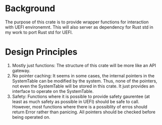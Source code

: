 # Background
The purpose of this crate is to provide wrapper functions for interaction with UEFI environemnt. This will also server as dependency for Rust std in my work to port Rust std for UEFI.

# Design Principles
1. Mostly just functions: The structure of this crate will be more like an API gateway.
2. No pointer caching: It seems in some cases, the internal pointers in the SystemTable can be modified by the system. Thus, none of the pointers, not even the SystemTable will be stored in this crate. It just provides an interface to operate on the SystemTable.
3. Safety: Functions where it is possible to provide safety gaurentee (at least as much safety as possible in UEFI) should be safe to call. However, most functions where there is a possiblity of erros should return Error rather than panicing. All pointers should be checked before being operated on.
